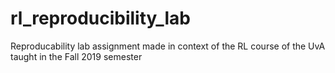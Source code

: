 # rl_reproducibility_lab
Reproducability lab assignment made in context of the RL course of the UvA taught in the Fall 2019 semester
